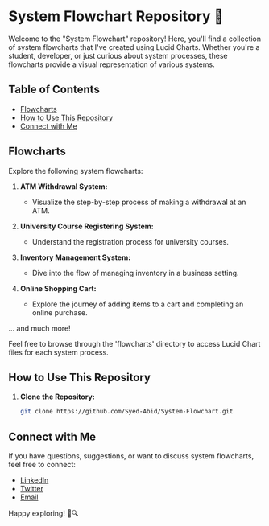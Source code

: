 # System Flowchart Repository 🔄

Welcome to the "System Flowchart" repository! Here, you'll find a collection of system flowcharts that I've created using Lucid Charts. Whether you're a student, developer, or just curious about system processes, these flowcharts provide a visual representation of various systems.

## Table of Contents

- [Flowcharts](#flowcharts)
- [How to Use This Repository](#how-to-use-this-repository)
- [Connect with Me](#connect-with-me)

## Flowcharts

Explore the following system flowcharts:

1. **ATM Withdrawal System:**
   - Visualize the step-by-step process of making a withdrawal at an ATM.

2. **University Course Registering System:**
   - Understand the registration process for university courses.

3. **Inventory Management System:**
   - Dive into the flow of managing inventory in a business setting.

4. **Online Shopping Cart:**
   - Explore the journey of adding items to a cart and completing an online purchase.

... and much more!

Feel free to browse through the 'flowcharts' directory to access Lucid Chart files for each system process.

## How to Use This Repository

1. **Clone the Repository:**
   ```bash
   git clone https://github.com/Syed-Abid/System-Flowchart.git

## Connect with Me

If you have questions, suggestions, or want to discuss system flowcharts, feel free to connect:

- [LinkedIn](https://www.linkedin.com/in/yourprofile) 
- [Twitter](https://twitter.com/yourhandle) 
- [Email](mailto:youremail@example.com) 

Happy exploring! 🔄🔍
